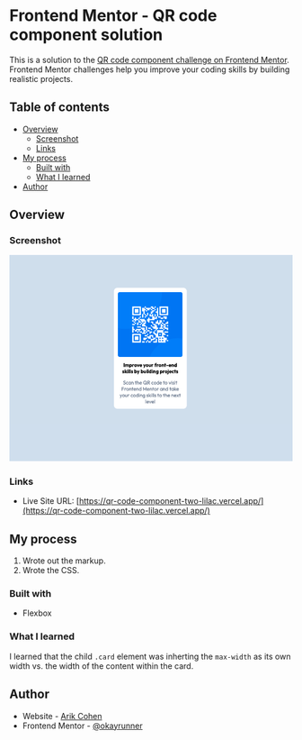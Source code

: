 # Frontend Mentor - QR code component solution

This is a solution to the [QR code component challenge on Frontend Mentor](https://www.frontendmentor.io/challenges/qr-code-component-iux_sIO_H). Frontend Mentor challenges help you improve your coding skills by building realistic projects. 

## Table of contents

- [Overview](#overview)
  - [Screenshot](#screenshot)
  - [Links](#links)
- [My process](#my-process)
  - [Built with](#built-with)
  - [What I learned](#what-i-learned)
- [Author](#author)

## Overview

### Screenshot

![](./screenshot.png)

### Links

- Live Site URL: [https://qr-code-component-two-lilac.vercel.app/](https://qr-code-component-two-lilac.vercel.app/)

## My process

1. Wrote out the markup.
2. Wrote the CSS.

### Built with

- Flexbox

### What I learned

I learned that the child `.card` element was inherting the `max-width` as its own width vs. the width of the content within the card.

## Author

- Website - [Arik Cohen](https://arikcohen.com)
- Frontend Mentor - [@okayrunner](https://www.frontendmentor.io/profile/okayrunner)
